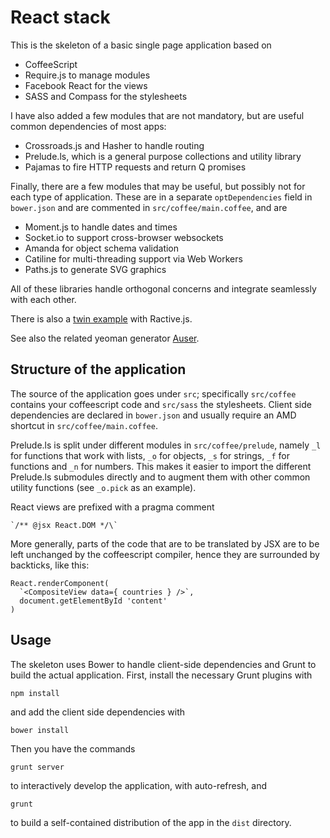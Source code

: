React stack
===========

This is the skeleton of a basic single page application based on

* CoffeeScript
* Require.js to manage modules
* Facebook React for the views
* SASS and Compass for the stylesheets

I have also added a few modules that are not mandatory, but are useful common dependencies of most apps:

* Crossroads.js and Hasher to handle routing
* Prelude.ls, which is a general purpose collections and utility library
* Pajamas to fire HTTP requests and return Q promises

Finally, there are a few modules that may be useful, but possibly not for each type of application. These are in a separate `optDependencies` field in `bower.json` and are commented in `src/coffee/main.coffee`, and are

* Moment.js to handle dates and times
* Socket.io to support cross-browser websockets
* Amanda for object schema validation
* Catiline for multi-threading support via Web Workers
* Paths.js to generate SVG graphics

All of these libraries handle orthogonal concerns and integrate seamlessly with each other.

There is also a [twin example](https://github.com/andreaferretti/ractive-stack) with Ractive.js.

See also the related yeoman generator [Auser](https://github.com/mfirry/generator-auser).

Structure of the application
----------------------------

The source of the application goes under `src`; specifically `src/coffee` contains your coffeescript code and `src/sass` the stylesheets. Client side dependencies are declared in `bower.json` and usually require an AMD shortcut in `src/coffee/main.coffee`.

Prelude.ls is split under different modules in `src/coffee/prelude`, namely `_l` for functions that work with lists, `_o` for objects, `_s` for strings, `_f` for functions and `_n` for numbers. This makes it easier to import the different Prelude.ls submodules directly and to augment them with other common utility functions (see `_o.pick` as an example).

React views are prefixed with a pragma comment

    `/** @jsx React.DOM */\`

More generally, parts of the code that are to be translated by JSX are to be left unchanged by the coffeescript compiler, hence they are surrounded by backticks, like this:

    React.renderComponent(
      `<CompositeView data={ countries } />`,
      document.getElementById 'content'
    )

Usage
-----

The skeleton uses Bower to handle client-side dependencies and Grunt to build the actual application. First, install the necessary Grunt plugins with

    npm install

and add the client side dependencies with

    bower install

Then you have the commands

    grunt server

to interactively develop the application, with auto-refresh, and

    grunt

to build a self-contained distribution of the app in the `dist` directory.
